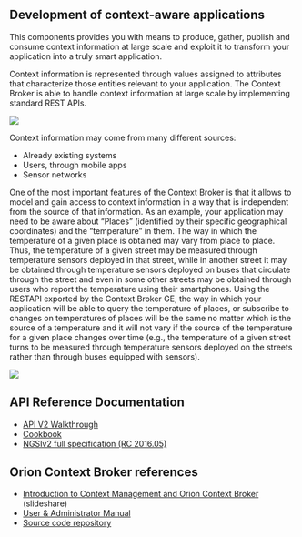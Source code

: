 ## Development of context-aware applications ##

This components provides you with means to produce, gather, publish and consume context information at large scale and exploit it to transform your application into a truly smart application.  

Context information is represented through values assigned to attributes that characterize those entities relevant to your application. The Context Broker is able to handle context information at large scale by implementing standard REST APIs.  

![](media/cb1.png)

Context information may come from many different sources:

- Already existing systems
- Users, through mobile apps
- Sensor networks

One of the most important features of the Context Broker is that it allows to model and gain access to context information in a way that is independent from the source of that information. As an example, your application may need to be aware about “Places” (identified by their specific geographical coordinates) and the “temperature” in them.  The way in which the temperature of a given place is obtained may vary from place to place.  Thus, the temperature of a given street may be measured through temperature sensors deployed in that street, while in another street it may be obtained through temperature sensors deployed on buses that circulate through the street and even in some other streets may be obtained through users who report the temperature using their smartphones.  Using the RESTAPI exported by the Context Broker GE, the way in which your application will be able to query the temperature of places, or subscribe to changes on temperatures of places will be the same no matter which is the source of a temperature and it will not vary if the source of the temperature for a given place changes over time (e.g., the temperature of a given street turns to be measured through temperature sensors deployed on the streets rather than through buses equipped with sensors).

![](media/cb2.png)

## API Reference Documentation ##

- [API V2 Walkthrough](http://fiware-orion.readthedocs.io/en/2.2.0/user/walkthrough_apiv2/index.html)
- [Cookbook](http://telefonicaid.github.io/fiware-orion/api/v2/stable/cookbook/)
- [NGSIv2 full specification (RC 2016.05)](http://telefonicaid.github.io/fiware-orion/api/v2/stable)

## Orion Context Broker references

- [Introduction to Context Management and Orion Context Broker](http://bit.ly/fiware-orion) (slideshare)
- [User & Administrator Manual](https://fiware-orion.readthedocs.io/en/2.2.0/)
- [Source code repository](https://github.com/telefonicaid/fiware-orion)
